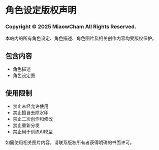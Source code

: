 # 角色设定版权声明

### Copyright © 2025 MiaowCham All Rights Reserved.

本站内的所有角色设定、角色描述、角色图片及相关创作内容均受版权保护。

## 包含内容

- 角色描述
- 角色设定图

## 使用限制

- 禁止未经允许使用
- 禁止擅自去除水印
- 禁止二次创作和修改
- 禁止重新分发
- 禁止用于训练AI模型

如需使用相关图片内容，请联系版权所有者获得明确的书面许可。
